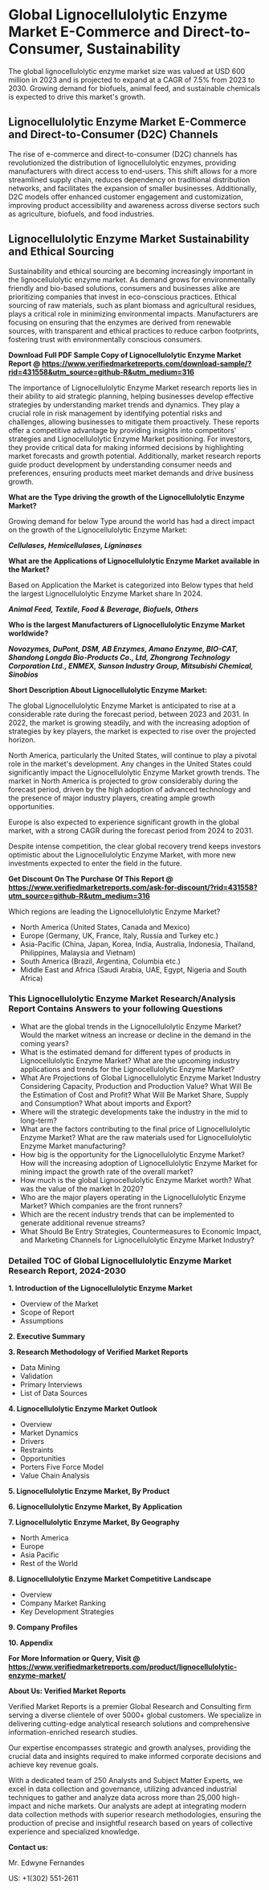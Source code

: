 <h1>Global Lignocellulolytic Enzyme Market E-Commerce and Direct-to-Consumer, Sustainability</h1><p class=""><p>The global lignocellulolytic enzyme market size was valued at USD 600 million in 2023 and is projected to expand at a CAGR of 7.5% from 2023 to 2030. Growing demand for biofuels, animal feed, and sustainable chemicals is expected to drive this market's growth.</p><h2>Lignocellulolytic Enzyme Market E-Commerce and Direct-to-Consumer (D2C) Channels</h2><p>The rise of e-commerce and direct-to-consumer (D2C) channels has revolutionized the distribution of lignocellulolytic enzymes, providing manufacturers with direct access to end-users. This shift allows for a more streamlined supply chain, reduces dependency on traditional distribution networks, and facilitates the expansion of smaller businesses. Additionally, D2C models offer enhanced customer engagement and customization, improving product accessibility and awareness across diverse sectors such as agriculture, biofuels, and food industries.</p><h2>Lignocellulolytic Enzyme Market Sustainability and Ethical Sourcing</h2><p>Sustainability and ethical sourcing are becoming increasingly important in the lignocellulolytic enzyme market. As demand grows for environmentally friendly and bio-based solutions, consumers and businesses alike are prioritizing companies that invest in eco-conscious practices. Ethical sourcing of raw materials, such as plant biomass and agricultural residues, plays a critical role in minimizing environmental impacts. Manufacturers are focusing on ensuring that the enzymes are derived from renewable sources, with transparent and ethical practices to reduce carbon footprints, fostering trust with environmentally conscious consumers.</p></p><p class=""><strong>Download Full PDF Sample Copy of Lignocellulolytic Enzyme Market Report @ <a href="https://www.verifiedmarketreports.com/download-sample/?rid=431558&utm_source=github-R&utm_medium=316" target="_blank">https://www.verifiedmarketreports.com/download-sample/?rid=431558&utm_source=github-R&utm_medium=316</a></strong></p><p>The importance of&nbsp;Lignocellulolytic Enzyme Market research reports lies in their ability to aid strategic planning, helping businesses develop effective strategies by understanding market trends and dynamics. They play a crucial role in risk management by identifying potential risks and challenges, allowing businesses to mitigate them proactively. These reports offer a competitive advantage by providing insights into competitors' strategies and Lignocellulolytic Enzyme Market positioning. For investors, they provide critical data for making informed decisions by highlighting market forecasts and growth potential. Additionally, market research reports guide product development by understanding consumer needs and preferences, ensuring products meet market demands and drive business growth.</p><p><strong>What are the&nbsp;Type driving the growth of the Lignocellulolytic Enzyme Market?</strong></p><p id="" class="">Growing demand for below Type around the world has had a direct impact on the growth of the Lignocellulolytic Enzyme Market:</p><p class=""><em><strong>Cellulases, Hemicellulases, Ligninases</strong></em></p><p class=""><strong>What are the&nbsp;Applications&nbsp;of Lignocellulolytic Enzyme Market available in the Market?</strong></p><p id="" class="">Based on Application the Market is categorized into Below types that held the largest Lignocellulolytic Enzyme Market share In 2024.</p><p class=""><em><strong>Animal Feed, Textile, Food & Beverage, Biofuels, Others</strong></em></p><p class=""><strong>Who is the largest Manufacturers of Lignocellulolytic Enzyme Market worldwide?</strong></p><p><em><strong>Novozymes, DuPont, DSM, AB Enzymes, Amano Enzyme, BIO-CAT, Shandong Longda Bio-Products Co., Ltd, Zhongrong Technology Corporation Ltd., ENMEX, Sunson Industry Group, Mitsubishi Chemical, Sinobios</strong></em></p><p id="" class=""><strong>Short Description About Lignocellulolytic Enzyme Market:</strong></p><p>The global Lignocellulolytic Enzyme Market is anticipated to rise at a considerable rate during the forecast period, between 2023 and 2031. In 2022, the market is growing steadily, and with the increasing adoption of strategies by key players, the market is expected to rise over the projected horizon.</p><p>North America, particularly the United States, will continue to play a pivotal role in the market's development. Any changes in the United States could significantly impact the Lignocellulolytic Enzyme Market growth trends. The market in North America is projected to grow considerably during the forecast period, driven by the high adoption of advanced technology and the presence of major industry players, creating ample growth opportunities.</p><p>Europe is also expected to experience significant growth in the global market, with a strong CAGR during the forecast period from 2024 to 2031.</p><p>Despite intense competition, the clear global recovery trend keeps investors optimistic about the Lignocellulolytic Enzyme Market, with more new investments expected to enter the field in the future.</p><p id="" class=""><strong>Get Discount On The Purchase Of This Report @ <a href="https://www.verifiedmarketreports.com/ask-for-discount/?rid=431558?utm_source=github-R&utm_medium=316" target="_blank">https://www.verifiedmarketreports.com/ask-for-discount/?rid=431558?utm_source=github-R&utm_medium=316</a></strong></p><p class="">Which regions are leading the Lignocellulolytic Enzyme Market?</p><ul><li>North America (United States, Canada and Mexico)</li><li>Europe (Germany, UK, France, Italy, Russia and Turkey etc.)</li><li>Asia-Pacific (China, Japan, Korea, India, Australia, Indonesia, Thailand, Philippines, Malaysia and Vietnam)</li><li>South America (Brazil, Argentina, Columbia etc.)</li><li>Middle East and Africa (Saudi Arabia, UAE, Egypt, Nigeria and South Africa)</li></ul><h3 id="" class="">This Lignocellulolytic Enzyme Market Research/Analysis Report Contains Answers to your following Questions</h3><ul><li>What are the global trends in the Lignocellulolytic Enzyme Market? Would the market witness an increase or decline in the demand in the coming years?</li><li>What is the estimated demand for different types of products in Lignocellulolytic Enzyme Market? What are the upcoming industry applications and trends for the Lignocellulolytic Enzyme Market?</li><li>What Are Projections of Global Lignocellulolytic Enzyme Market Industry Considering Capacity, Production and Production Value? What Will Be the Estimation of Cost and Profit? What Will Be Market Share, Supply and Consumption? What about imports and Export?</li><li>Where will the strategic developments take the industry in the mid to long-term?</li><li>What are the factors contributing to the final price of Lignocellulolytic Enzyme Market? What are the raw materials used for Lignocellulolytic Enzyme Market manufacturing?</li><li>How big is the opportunity for the Lignocellulolytic Enzyme Market? How will the increasing adoption of Lignocellulolytic Enzyme Market for mining impact the growth rate of the overall market?</li><li>How much is the global Lignocellulolytic Enzyme Market worth? What was the value of the market In 2020?</li><li>Who are the major players operating in the Lignocellulolytic Enzyme Market? Which companies are the front runners?</li><li>Which are the recent industry trends that can be implemented to generate additional revenue streams?</li><li>What Should Be Entry Strategies, Countermeasures to Economic Impact, and Marketing Channels for Lignocellulolytic Enzyme Market Industry?</li></ul><h3 id="" class="">Detailed TOC of Global Lignocellulolytic Enzyme Market Research Report, 2024-2030</h3><p id="" class=""><strong>1. Introduction of the Lignocellulolytic Enzyme Market</strong></p><ul><li>Overview of the Market</li><li>Scope of Report</li><li>Assumptions</li></ul><p id="" class=""><strong>2. Executive Summary</strong></p><p id="" class=""><strong>3. Research Methodology of Verified Market Reports</strong></p><ul><li>Data Mining</li><li>Validation</li><li>Primary Interviews</li><li>List of Data Sources</li></ul><p id="" class=""><strong>4. Lignocellulolytic Enzyme Market Outlook</strong></p><ul><li>Overview</li><li>Market Dynamics</li><li>Drivers</li><li>Restraints</li><li>Opportunities</li><li>Porters Five Force Model</li><li>Value Chain Analysis</li></ul><p id="" class=""><strong>5. Lignocellulolytic Enzyme Market, By Product</strong></p><p id="" class=""><strong>6. Lignocellulolytic Enzyme Market, By Application</strong></p><p id="" class=""><strong>7. Lignocellulolytic Enzyme Market, By Geography</strong></p><ul><li>North America</li><li>Europe</li><li>Asia Pacific</li><li>Rest of the World</li></ul><p id="" class=""><strong>8. Lignocellulolytic Enzyme Market Competitive Landscape</strong></p><ul><li>Overview</li><li>Company Market Ranking</li><li>Key Development Strategies</li></ul><p id="" class=""><strong>9. Company Profiles</strong></p><p id="" class=""><strong>10. Appendix</strong></p><p id="" class=""><strong>For More Information or Query, Visit @ <a href="https://www.verifiedmarketreports.com/product/lignocellulolytic-enzyme-market/" target="_blank">https://www.verifiedmarketreports.com/product/lignocellulolytic-enzyme-market/</a></strong></p><p id="" class=""><strong>About Us: Verified Market Reports</strong></p><p id="" class="">Verified Market Reports is a premier Global Research and Consulting firm serving a diverse clientele of over 5000+ global customers. We specialize in delivering cutting-edge analytical research solutions and comprehensive information-enriched research studies.</p><p id="" class="">Our expertise encompasses strategic and growth analyses, providing the crucial data and insights required to make informed corporate decisions and achieve key revenue goals.</p><p id="" class="">With a dedicated team of 250 Analysts and Subject Matter Experts, we excel in data collection and governance, utilizing advanced industrial techniques to gather and analyze data across more than 25,000 high-impact and niche markets. Our analysts are adept at integrating modern data collection methods with superior research methodologies, ensuring the production of precise and insightful research based on years of collective experience and specialized knowledge.</p><p id="" class=""><strong>Contact us:</strong></p><p id="" class="">Mr. Edwyne Fernandes</p><p id="" class="">US: +1(302) 551-2611</p>